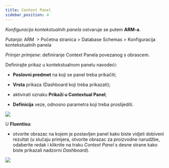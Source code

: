 ```yaml
---
title: Context Panel
sidebar_position: 4
---
```



*Konfiguracija kontekstualnih panela* ostvaruje se putem **ARM-a**.


*Putanja*: ARM  > Početna stranica > Database Schemas > Konfiguracija kontekstualnih panela


*Primjer primjene*: definiranje Context Panela povezanog s obrascem.  

Definirajte prikaz u kontekstualnom panelu navodeći: 

- **Poslovni predmet** na koji se panel treba prikačiti; 

- **Vrsta** prikaza (Dashboard koji treba prikazati); 

- aktivirati oznaku **Prikaži u Contextual Panel**;
 
- **Definicija** veze, odnosno parametra koji treba proslijediti.


![](/img/it-it/guide/panels/context-panel/image01.png)


U  **Fluentisu**:

- otvorite obrazac na kojem je postavljen panel kako biste vidjeli dobiveni rezultat (u slučaju primjera, otvorite obrazac za proizvodne narudžbe, odaberite redak i kliknite na traku *Context Panel* s desne strane kako biste prikazali nadzorni *Dashboard*).

![](/img/it-it/guide/panels/context-panel/image02.png)
